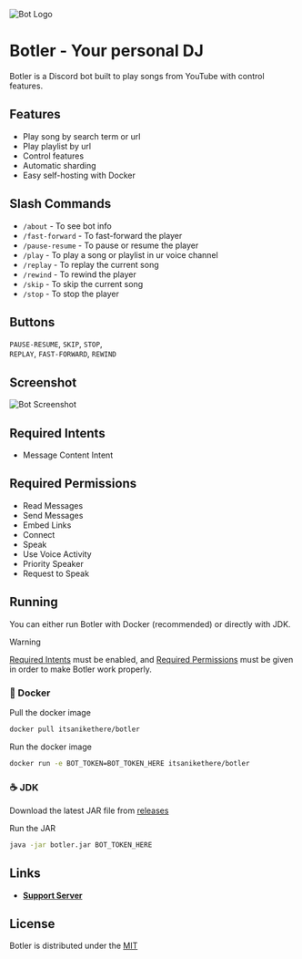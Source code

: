 ![Bot Logo](https://cdn.jsdelivr.net/gh/itsanikethere/botler@master/assets/logo.png)

# Botler - Your personal DJ

Botler is a Discord bot built to play songs from YouTube with control features.

## Features

- Play song by search term or url
- Play playlist by url
- Control features
- Automatic sharding
- Easy self-hosting with Docker

## Slash Commands

- `/about` - To see bot info
- `/fast-forward` - To fast-forward the player
- `/pause-resume` - To pause or resume the player
- `/play` - To play a song or playlist in ur voice channel
- `/replay` - To replay the current song
- `/rewind` - To rewind the player
- `/skip` - To skip the current song
- `/stop` - To stop the player

## Buttons

`PAUSE-RESUME`, `SKIP`, `STOP`,  
`REPLAY`, `FAST-FORWARD`, `REWIND`

## Screenshot

![Bot Screenshot](https://cdn.jsdelivr.net/gh/itsanikethere/botler@master/assets/screenshot.png)

## Required Intents

- Message Content Intent

## Required Permissions

- Read Messages
- Send Messages
- Embed Links
- Connect
- Speak
- Use Voice Activity
- Priority Speaker
- Request to Speak

## Running

You can either run Botler with Docker (recommended) or directly with JDK.

> [!WARNING]
> [Required Intents](#Required-Intents) must be enabled, and [Required Permissions](#Required-Permissions) must be given in order to make Botler work properly.

### 🐳 Docker

Pull the docker image

```bash
docker pull itsanikethere/botler
```

Run the docker image

```bash
docker run -e BOT_TOKEN=BOT_TOKEN_HERE itsanikethere/botler
```

### ☕ JDK

Download the latest JAR file from [releases](https://github.com/itsanikethere/botler/releases)

Run the JAR

```bash
java -jar botler.jar BOT_TOKEN_HERE
```

## Links

- **[Support Server](https://discord.gg/r46UaGKkuE)**

## License

Botler is distributed under the [MIT](https://github.com/itsanikethere/botler/blob/master/LICENSE)
